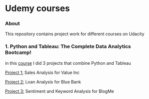 # Udemy courses
### About
This repository contains project work for different courses on Udacity
### 1. Python and Tableau: The Complete Data Analytics Bootcamp!
in this [course](https://www.udemy.com/course/python-and-tableau-the-complete-data-analytics-bootcamp/) I did 3 projects that combine Python and Tableau 

[Project 1:](https://github.com/David8523/Udemy_projects/blob/main/Sales_Analysis_for_Value_Inc.ipynb) Sales Analysis for Value Inc

[Project 2:](https://github.com/David8523/Udemy_projects/blob/main/Blue_Bank_Loan_Info.ipynb) Loan Analysis for Blue Bank

[Project 3:](https://github.com/David8523/Udemy_projects/blob/main/BlogMe_Sentiment_and_Keyword_Analysis.ipynb) Sentiment and Keyword Analysis for BlogMe
